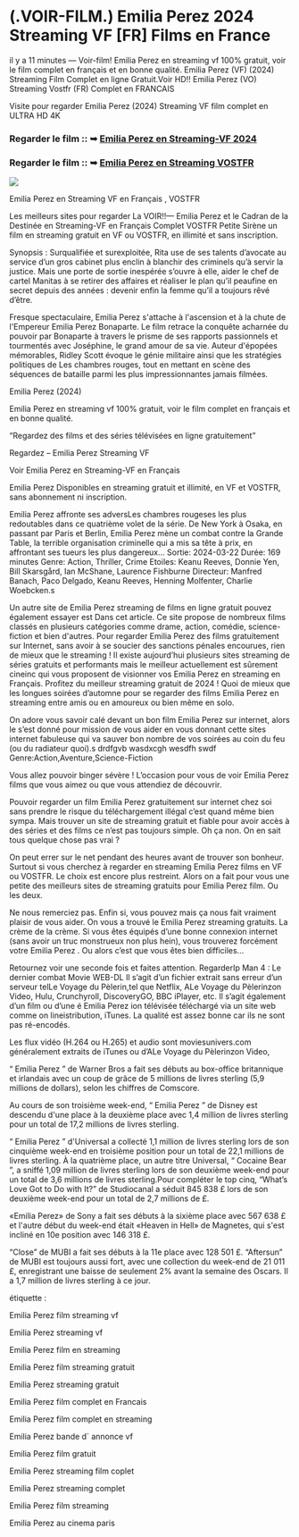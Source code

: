 # (.VOIR-FILM.) Emilia Perez 2024 Streaming VF [FR] Films en France

il y a 11 minutes — Voir-film! Emilia Perez en streaming vf 100% gratuit, voir le film complet en français et en bonne qualité. Emilia Perez (VF) (2024) Streaming Film Complet en ligne Gratuit.Voir HD!! Emilia Perez (VO) Streaming Vostfr (FR) Complet en FRANCAIS

Visite pour regarder Emilia Perez (2024) Streaming VF film complet en ULTRA HD 4K

### Regarder le film :: ➥ [Emilia Perez en Streaming-VF 2024](https://t.co/1nejhondo1)

### Regarder le film :: ➥ [Emilia Perez en Streaming VOSTFR](https://t.co/1nejhondo1)

<p dir="auto"><a href="https://t.co/1nejhondo1" title="PLAYHD" rel="nofollow"><img src="https://i.imgur.com/jhNGoEt.gif" style="max-width: 100%;"></a></p>

Emilia Perez en Streaming VF en Français , VOSTFR

Les meilleurs sites pour regarder La VOIR!!— Emilia Perez et le Cadran de la Destinée en Streaming-VF en Français Complet VOSTFR Petite Sirène un film en streaming gratuit en VF ou VOSTFR, en illimité et sans inscription.

Synopsis : Surqualifiée et surexploitée, Rita use de ses talents d’avocate au service d’un gros cabinet plus enclin à blanchir des criminels qu’à servir la justice. Mais une porte de sortie inespérée s’ouvre à elle, aider le chef de cartel Manitas à se retirer des affaires et réaliser le plan qu’il peaufine en secret depuis des années : devenir enfin la femme qu’il a toujours rêvé d’être.

Fresque spectaculaire, Emilia Perez s'attache à l'ascension et à la chute de l'Empereur Emilia Perez Bonaparte. Le film retrace la conquête acharnée du pouvoir par Bonaparte à travers le prisme de ses rapports passionnels et tourmentés avec Joséphine, le grand amour de sa vie. Auteur d'épopées mémorables, Ridley Scott évoque le génie militaire ainsi que les stratégies politiques de Les chambres rouges, tout en mettant en scène des séquences de bataille parmi les plus impressionnantes jamais filmées.

Emilia Perez (2024)

Emilia Perez en streaming vf 100% gratuit, voir le film complet en français et en bonne qualité.

“Regardez des films et des séries télévisées en ligne gratuitement”

Regardez – Emilia Perez Streaming VF

Voir Emilia Perez en Streaming-VF en Français

Emilia Perez Disponibles en streaming gratuit et illimité, en VF et VOSTFR, sans abonnement ni inscription.

Emilia Perez affronte ses adversLes chambres rougeses les plus redoutables dans ce quatrième volet de la série. De New York à Osaka, en passant par Paris et Berlin, Emilia Perez mène un combat contre la Grande Table, la terrible organisation criminelle qui a mis sa tête à prix, en affrontant ses tueurs les plus dangereux... Sortie: 2024-03-22 Durée: 169 minutes Genre: Action, Thriller, Crime Etoiles: Keanu Reeves, Donnie Yen, Bill Skarsgård, Ian McShane, Laurence Fishburne Directeur: Manfred Banach, Paco Delgado, Keanu Reeves, Henning Molfenter, Charlie Woebcken.s

Un autre site de Emilia Perez streaming de films en ligne gratuit pouvez également essayer est Dans cet article. Ce site propose de nombreux films classés en plusieurs catégories comme drame, action, comédie, science-fiction et bien d'autres. Pour regarder Emilia Perez des films gratuitement sur Internet, sans avoir à se soucier des sanctions pénales encourues, rien de mieux que le streaming ! Il existe aujourd’hui plusieurs sites streaming de séries gratuits et performants mais le meilleur actuellement est sûrement cineinc qui vous proposent de visionner vos Emilia Perez en streaming en Français. Profitez du meilleur streaming gratuit de 2024 ! Quoi de mieux que les longues soirées d’automne pour se regarder des films Emilia Perez en streaming entre amis ou en amoureux ou bien même en solo.

On adore vous savoir calé devant un bon film Emilia Perez sur internet, alors le s’est donné pour mission de vous aider en vous donnant cette sites internet fabuleuse qui va sauver bon nombre de vos soirées au coin du feu (ou du radiateur quoi).s drdfgvb wasdxcgh wesdfh swdf Genre:Action,Aventure,Science-Fiction

Vous allez pouvoir binger sévère ! L’occasion pour vous de voir Emilia Perez films que vous aimez ou que vous attendiez de découvrir.

Pouvoir regarder un film Emilia Perez gratuitement sur internet chez soi sans prendre le risque du téléchargement illégal c’est quand même bien sympa. Mais trouver un site de streaming gratuit et fiable pour avoir accès à des séries et des films ce n’est pas toujours simple. Oh ça non. On en sait tous quelque chose pas vrai ?

On peut errer sur le net pendant des heures avant de trouver son bonheur. Surtout si vous cherchez à regarder en streaming Emilia Perez films en VF ou VOSTFR. Le choix est encore plus restreint. Alors on a fait pour vous une petite des meilleurs sites de streaming gratuits pour Emilia Perez film. Ou les deux.

Ne nous remerciez pas. Enfin si, vous pouvez mais ça nous fait vraiment plaisir de vous aider. On vous a trouvé le Emilia Perez streaming gratuits. La crème de la crème. Si vous êtes équipés d’une bonne connexion internet (sans avoir un truc monstrueux non plus hein), vous trouverez forcément votre Emilia Perez . Ou alors c’est que vous êtes bien difficiles…

Retournez voir une seconde fois et faites attention. RegarderIp Man 4 : Le dernier combat Movie WEB-DL Il s’agit d’un fichier extrait sans erreur d’un serveur telLe Voyage du Pèlerin,tel que Netflix, ALe Voyage du Pèlerinzon Video, Hulu, Crunchyroll, DiscoveryGO, BBC iPlayer, etc. Il s’agit également d’un film ou d’une é Emilia Perez ion télévisée téléchargé via un site web comme on lineistribution, iTunes. La qualité est assez bonne car ils ne sont pas ré-encodés.

Les flux vidéo (H.264 ou H.265) et audio sont moviesunivers.com généralement extraits de iTunes ou d’ALe Voyage du Pèlerinzon Video,

“ Emilia Perez ” de Warner Bros a fait ses débuts au box-office britannique et irlandais avec un coup de grâce de 5 millions de livres sterling (5,9 millions de dollars), selon les chiffres de Comscore.

Au cours de son troisième week-end, “ Emilia Perez ” de Disney est descendu d'une place à la deuxième place avec 1,4 million de livres sterling pour un total de 17,2 millions de livres sterling.

“ Emilia Perez ” d'Universal a collecté 1,1 million de livres sterling lors de son cinquième week-end en troisième position pour un total de 22,1 millions de livres sterling. À la quatrième place, un autre titre Universal, “ Cocaine Bear ”, a sniffé 1,09 million de livres sterling lors de son deuxième week-end pour un total de 3,6 millions de livres sterling.Pour compléter le top cinq, “What’s Love Got to Do with It?” de Studiocanal a séduit 845 838 £ lors de son deuxième week-end pour un total de 2,7 millions de £.

«Emilia Perez» de Sony a fait ses débuts à la sixième place avec 567 638 £ et l'autre début du week-end était «Heaven in Hell» de Magnetes, qui s'est incliné en 10e position avec 146 318 £.

“Close” de MUBI a fait ses débuts à la 11e place avec 128 501 £. “Aftersun” de MUBI est toujours aussi fort, avec une collection du week-end de 21 011 £, enregistrant une baisse de seulement 2% avant la semaine des Oscars. Il a 1,7 million de livres sterling à ce jour.

étiquette :

Emilia Perez film streaming vf

Emilia Perez streaming vf

Emilia Perez film en streaming

Emilia Perez film streaming gratuit

Emilia Perez streaming gratuit

Emilia Perez film complet en Francais

Emilia Perez film complet en streaming

Emilia Perez bande d` annonce vf

Emilia Perez film gratuit

Emilia Perez streaming film coplet

Emilia Perez streaming complet

Emilia Perez film streaming

Emilia Perez au cinema paris
